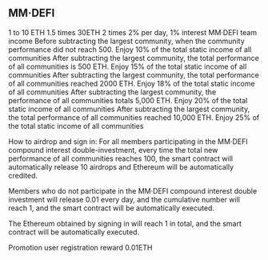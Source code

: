 ## MM·DEFI
1 to 10 ETH 1.5 times
30ETH 2 times
2% per day, 1% interest
MM·DEFI team income
Before subtracting the largest community, when the community performance did not reach 500. Enjoy 10% of the total static income of all communities
After subtracting the largest community, the total performance of all communities is 500 ETH. Enjoy 15% of the total static income of all communities
After subtracting the largest community, the total performance of all communities reached 2000 ETH. Enjoy 18% of the total static income of all communities
After subtracting the largest community, the performance of all communities totals 5,000 ETH. Enjoy 20% of the total static income of all communities
After subtracting the largest community, the total performance of all communities reached 10,000 ETH. Enjoy 25% of the total static income of all communities

How to airdrop and sign in:
For all members participating in the MM·DEFI compound interest double-investment, every time the total new performance of all communities reaches 100, the smart contract will automatically release 10 airdrops and Ethereum will be automatically credited.

Members who do not participate in the MM·DEFI compound interest double investment will release 0.01 every day, and the cumulative number will reach 1, and the smart contract will be automatically executed.

The Ethereum obtained by signing in will reach 1 in total, and the smart contract will be automatically executed.

Promotion user registration reward 0.01ETH
